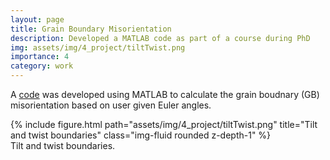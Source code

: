 ```yaml
---
layout: page
title: Grain Boundary Misorientation 
description: Developed a MATLAB code as part of a course during PhD
img: assets/img/4_project/tiltTwist.png
importance: 4 
category: work 
---
```


A <a rel="nofollow" href="https://www.researchgate.net/publication/331488376_Finding_misorientation_of_grain_boundaries_from_Euler_angles_for_cubic_systems">code</a> was developed using MATLAB to calculate the grain boudnary (GB) misorientation based on user given Euler angles.

<div class="row justify-content-sm-center">
    <div class="col-sm-6 mt-3 mt-md-0">
        {% include figure.html path="assets/img/4_project/tiltTwist.png" title="Tilt and twist boundaries" class="img-fluid rounded z-depth-1" %}
    </div>
</div>
<div class="caption">
    Tilt and twist boundaries. 
</div>
